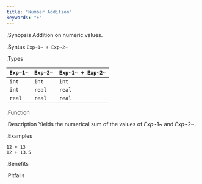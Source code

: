```yaml
---
title: "Number Addition"
keywords: "+"
---
```


.Synopsis
Addition on numeric values.

.Syntax
`Exp~1~ + Exp~2~`

.Types


| `Exp~1~`  |  `Exp~2~` | `Exp~1~ + Exp~2~`  |
| --- | --- | --- |
| `int`      |  `int`     | `int`                 |
| `int`      |  `real`    | `real`                |
| `real`     |  `real`    | `real`                |


.Function

.Description
Yields the numerical sum of the values of _Exp_~1~ and _Exp_~2~.

.Examples
```rascal-shell
12 + 13
12 + 13.5
```

.Benefits

.Pitfalls

